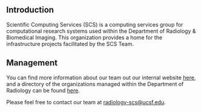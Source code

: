 ## Introduction

Scientific Computing Services (SCS) is a computing services group for computational research systems used within the Department of Radiology & Biomedical Imaging. This organization provides a home for the infrastructure projects facilitated by the SCS Team.

## Management

You can find more information about our team out our internal website [here](https://radinternal.ucsf.edu/IT/SCS), and a directory of the organizations managed within the Department of Radiology can be found [here](https://github.com/ucsf-radiology).

Please feel free to contact our team at [radiology-scs@ucsf.edu](mailto:radiology-scs@ucsf.edu).
